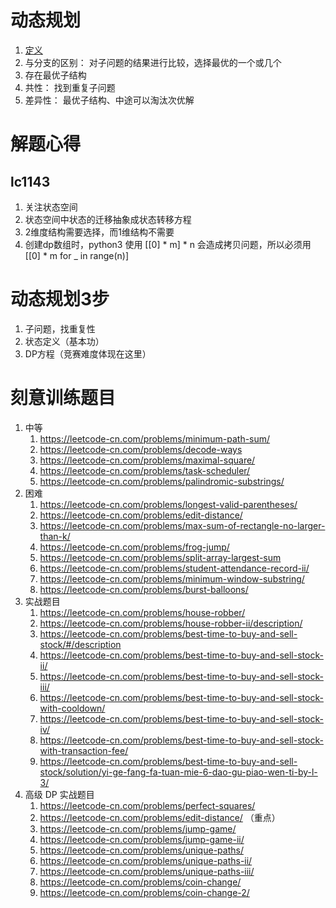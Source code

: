 # 动态规划
1. [定义](https://en.wikipedia.org/wiki/Dynamic_programming)
2. 与分支的区别： 对子问题的结果进行比较，选择最优的一个或几个
3. 存在最优子结构
4. 共性： 找到重复子问题
5. 差异性： 最优子结构、中途可以淘汰次优解

# 解题心得
## lc1143
1. 关注状态空间
2. 状态空间中状态的迁移抽象成状态转移方程
3. 2维度结构需要选择，而1维结构不需要
4. 创建dp数组时，python3 使用 [[0] * m] * n 会造成拷贝问题，所以必须用[[0] * m for _ in range(n)]


# 动态规划3步
1. 子问题，找重复性
2. 状态定义（基本功）
3. DP方程（竞赛难度体现在这里）

# 刻意训练题目

1. 中等
    1. https://leetcode-cn.com/problems/minimum-path-sum/
    2. https://leetcode-cn.com/problems/decode-ways
    3. https://leetcode-cn.com/problems/maximal-square/
    4. https://leetcode-cn.com/problems/task-scheduler/
    5. https://leetcode-cn.com/problems/palindromic-substrings/
2. 困难
    1. https://leetcode-cn.com/problems/longest-valid-parentheses/
    2. https://leetcode-cn.com/problems/edit-distance/
    3. https://leetcode-cn.com/problems/max-sum-of-rectangle-no-larger-than-k/
    4. https://leetcode-cn.com/problems/frog-jump/
    5. https://leetcode-cn.com/problems/split-array-largest-sum
    6. https://leetcode-cn.com/problems/student-attendance-record-ii/
    7. https://leetcode-cn.com/problems/minimum-window-substring/
    8. https://leetcode-cn.com/problems/burst-balloons/
3. 实战题目
    1. https://leetcode-cn.com/problems/house-robber/
    2. https://leetcode-cn.com/problems/house-robber-ii/description/
    3. https://leetcode-cn.com/problems/best-time-to-buy-and-sell-stock/#/description
    4. https://leetcode-cn.com/problems/best-time-to-buy-and-sell-stock-ii/
    5. https://leetcode-cn.com/problems/best-time-to-buy-and-sell-stock-iii/
    6. https://leetcode-cn.com/problems/best-time-to-buy-and-sell-stock-with-cooldown/
    7. https://leetcode-cn.com/problems/best-time-to-buy-and-sell-stock-iv/
    8. https://leetcode-cn.com/problems/best-time-to-buy-and-sell-stock-with-transaction-fee/
    9. https://leetcode-cn.com/problems/best-time-to-buy-and-sell-stock/solution/yi-ge-fang-fa-tuan-mie-6-dao-gu-piao-wen-ti-by-l-3/
4. 高级 DP 实战题目
    1. https://leetcode-cn.com/problems/perfect-squares/
    2. https://leetcode-cn.com/problems/edit-distance/ （重点）
    3. https://leetcode-cn.com/problems/jump-game/
    4. https://leetcode-cn.com/problems/jump-game-ii/
    5. https://leetcode-cn.com/problems/unique-paths/
    6. https://leetcode-cn.com/problems/unique-paths-ii/
    7. https://leetcode-cn.com/problems/unique-paths-iii/
    8. https://leetcode-cn.com/problems/coin-change/
    9. https://leetcode-cn.com/problems/coin-change-2/